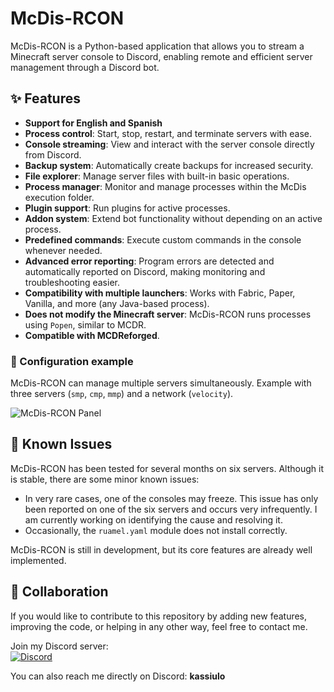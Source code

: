 # McDis-RCON  

McDis-RCON is a Python-based application that allows you to stream a Minecraft server console to Discord, enabling remote and efficient server management through a Discord bot.  

## ✨ Features  

- **Support for English and Spanish**  
- **Process control**: Start, stop, restart, and terminate servers with ease.  
- **Console streaming**: View and interact with the server console directly from Discord.  
- **Backup system**: Automatically create backups for increased security.  
- **File explorer**: Manage server files with built-in basic operations.  
- **Process manager**: Monitor and manage processes within the McDis execution folder.  
- **Plugin support**: Run plugins for active processes.  
- **Addon system**: Extend bot functionality without depending on an active process.  
- **Predefined commands**: Execute custom commands in the console whenever needed.  
- **Advanced error reporting**: Program errors are detected and automatically reported on Discord, making monitoring and troubleshooting easier.  
- **Compatibility with multiple launchers**: Works with Fabric, Paper, Vanilla, and more (any Java-based process).  
- **Does not modify the Minecraft server**: McDis-RCON runs processes using `Popen`, similar to MCDR.  
- **Compatible with MCDReforged**.  

### 📌 Configuration example  
McDis-RCON can manage multiple servers simultaneously. Example with three servers (`smp`, `cmp`, `mmp`) and a network (`velocity`).  

![McDis-RCON Panel](https://i.imgur.com/lE4GRIV.png)

## 🚧 Known Issues  

McDis-RCON has been tested for several months on six servers. Although it is stable, there are some minor known issues:  

- In very rare cases, one of the consoles may freeze. This issue has only been reported on one of the six servers and occurs very infrequently. I am currently working on identifying the cause and resolving it.  
- Occasionally, the `ruamel.yaml` module does not install correctly.  

McDis-RCON is still in development, but its core features are already well implemented.  

## 🤝 Collaboration  

If you would like to contribute to this repository by adding new features, improving the code, or helping in any other way, feel free to contact me.  

Join my Discord server:  
[![Discord](https://img.shields.io/badge/Join-Discord-5865F2?logo=discord&logoColor=white)](https://discord.gg/xB9N38HBJY)  

You can also reach me directly on Discord: **kassiulo**  
